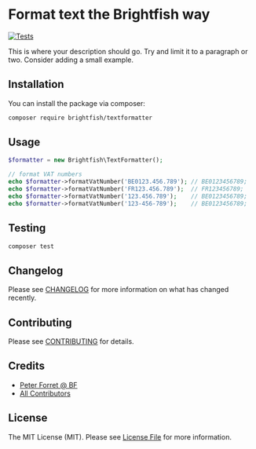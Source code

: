 # Format text the Brightfish way

[![Tests](https://github.com/brightfish-be/TextFormatter/actions/workflows/run-tests.yml/badge.svg)](https://github.com/brightfish-be/TextFormatter/actions/workflows/run-tests.yml)


This is where your description should go. Try and limit it to a paragraph or two. Consider adding a small example.



## Installation

You can install the package via composer:

```bash
composer require brightfish/textformatter
```

## Usage

```php
$formatter = new Brightfish\TextFormatter();

// format VAT numbers
echo $formatter->formatVatNumber('BE0123.456.789'); // BE0123456789;
echo $formatter->formatVatNumber('FR123.456.789');  // FR123456789;
echo $formatter->formatVatNumber('123.456.789');    // BE0123456789;
echo $formatter->formatVatNumber('123-456-789');    // BE0123456789;
```

## Testing

```bash
composer test
```

## Changelog

Please see [CHANGELOG](CHANGELOG.md) for more information on what has changed recently.

## Contributing

Please see [CONTRIBUTING](https://github.com/spatie/.github/blob/main/CONTRIBUTING.md) for details.

## Credits

- [Peter Forret @ BF](https://github.com/brightfish)
- [All Contributors](../../contributors)

## License

The MIT License (MIT). Please see [License File](LICENSE.md) for more information.
